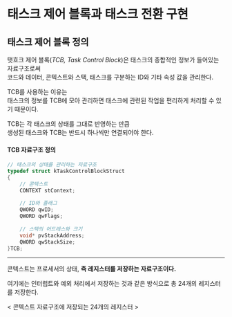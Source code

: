 # 태스크 제어 블록과 태스크 전환 구현

## 태스크 제어 블록 정의

탯흐크 제어 블록(*TCB, Task Control Block*)은 태스크의 종합적인 정보가 들어있는 자료구조로써<br>코드와 데이터, 콘텍스트와 스택, 태스크를 구분하는 ID와 기타 속성 값을 관리한다.

TCB를 사용하는 이유는<br> 태스크의 정보를 TCB에 모아 관리하면 태스크에 관련된 작업을 편리하게 처리할 수 있기 때문이다.

TCB는 각 태스크의 상태를 그대로 반영하는 만큼<br>생성된 태스크와 TCB는 반드시 하나씩만 연결되어야 한다.

#### TCB 자료구조 정의

```c
// 태스크의 상태를 관리하는 자료구조
typedef struct kTaskControlBlockStruct
{
    // 콘텍스트
    CONTEXT stContext;
    
    // ID와 플래그
    QWORD qwID;
    QWORD qwFlags;
    
    // 스택의 어드레스와 크기
    void* pvStackAddress;
    QWORD qwStackSize;
}TCB;
```

<hr>

콘텍스트는 프로세서의 상태, **즉 레지스터를 저장하는 자료구조이다.**

여기에는 인터럽트와 예외 처리에서 저장하는 것과 같은 방식으로 총 24개의 레지스터를 저장한다.

< 콘텍스트 자료구조에 저장되는 24개의 레지스터 >

